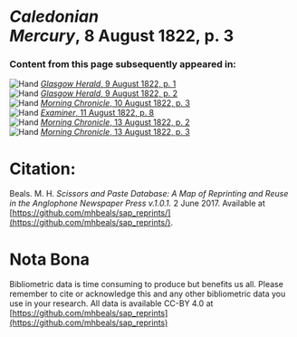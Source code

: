 # *Caledonian Mercury*, 8 August 1822, p. 3  
  
### Content from this page subsequently appeared in:  
![Hand](http://scissorsandpaste.net/wp-content/uploads/2017/06/smallhandpointer.png) [*Glasgow Herald*, 9 August 1822, p. 1](https://mhbeals.github.io/sap_html/Glasgow-Herald/Glasgow-Herald-9-August-1822-p-1)  
![Hand](http://scissorsandpaste.net/wp-content/uploads/2017/06/smallhandpointer.png) [*Glasgow Herald*, 9 August 1822, p. 2](https://mhbeals.github.io/sap_html/Glasgow-Herald/Glasgow-Herald-9-August-1822-p-2)  
![Hand](http://scissorsandpaste.net/wp-content/uploads/2017/06/smallhandpointer.png) [*Morning Chronicle*, 10 August 1822, p. 3](https://mhbeals.github.io/sap_html/Morning-Chronicle/Morning-Chronicle-10-August-1822-p-3)  
![Hand](http://scissorsandpaste.net/wp-content/uploads/2017/06/smallhandpointer.png) [*Examiner*, 11 August 1822, p. 8](https://mhbeals.github.io/sap_html/Examiner/Examiner-11-August-1822-p-8)  
![Hand](http://scissorsandpaste.net/wp-content/uploads/2017/06/smallhandpointer.png) [*Morning Chronicle*, 13 August 1822, p. 2](https://mhbeals.github.io/sap_html/Morning-Chronicle/Morning-Chronicle-13-August-1822-p-2)  
![Hand](http://scissorsandpaste.net/wp-content/uploads/2017/06/smallhandpointer.png) [*Morning Chronicle*, 13 August 1822, p. 3](https://mhbeals.github.io/sap_html/Morning-Chronicle/Morning-Chronicle-13-August-1822-p-3)  


# Citation: 

Beals. M. H. *Scissors and Paste Database: A Map of Reprinting and Reuse in the Anglophone Newspaper Press v.1.0.1.* 2 June 2017. Available at [https://github.com/mhbeals/sap_reprints/](https://github.com/mhbeals/sap_reprints/). 

# Nota Bona

Bibliometric data is time consuming to produce but benefits us all. Please remember to cite or acknowledge this and any other bibliometric data you use in your research. All data is available CC-BY 4.0 at [https://github.com/mhbeals/sap_reprints](https://github.com/mhbeals/sap_reprints)